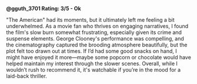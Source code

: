 **@gguth_3701 Rating: 3/5 - Ok**

"The American" had its moments, but it ultimately left me feeling a bit underwhelmed. As a movie fan who thrives on engaging narratives, I found the film's slow burn somewhat frustrating, especially given its crime and suspense elements. George Clooney's performance was compelling, and the cinematography captured the brooding atmosphere beautifully, but the plot felt too drawn out at times. If I’d had some good snacks on hand, I might have enjoyed it more—maybe some popcorn or chocolate would have helped maintain my interest through the slower scenes. Overall, while I wouldn’t rush to recommend it, it's watchable if you’re in the mood for a laid-back thriller.